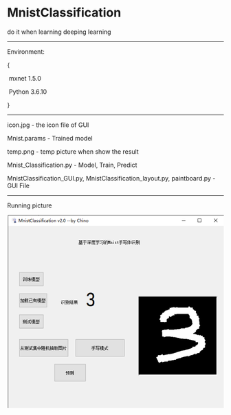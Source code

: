 # MnistClassification

do it when learning deeping learning

---

Environment:

{

​	mxnet 1.5.0 

​	Python 3.6.10

}

---



icon.jpg - the icon file of GUI

Mnist.params - Trained model

temp.png - temp picture when show the result 

Mnist_Classification.py - Model, Train, Predict

MnistClassification_GUI.py, MnistClassification_layout.py, paintboard.py - GUI File

---

Running picture

![run](https://raw.githubusercontent.com/whitebluepants/MnistClassification/master/Running.png)

